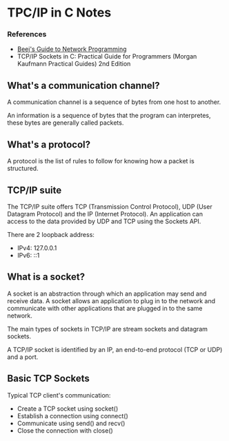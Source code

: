 # TPC/IP in C Notes

### References
* [Beej's Guide to Network Programming](http://www.beej.us/guide/bgnet/)
* TCP/IP Sockets in C: Practical Guide for Programmers (Morgan Kaufmann Practical Guides) 2nd Edition

## What's a communication channel?
A communication channel is a sequence of bytes from one host to another.

An information is a sequence of bytes that the program can interpretes, these bytes are generally called packets.

## What's a protocol?
A protocol is the list of rules to follow for knowing how a packet is structured.

## TCP/IP suite
The TCP/IP suite offers TCP (Transmission Control Protocol), UDP (User Datagram Protocol) and the IP (Internet Protocol). An application can access to the data provided by UDP and TCP using the Sockets API.

There are 2 loopback address:
- IPv4: 127.0.0.1
- IPv6: ::1

## What is a socket?
A socket is an abstraction through which an application may send and receive data. A socket allows an application to plug in to the network and communicate with other applications that are plugged in to the same network.

The main types of sockets in TCP/IP are stream sockets and datagram sockets.

A TCP/IP socket is identified by an IP, an end-to-end protocol (TCP or UDP) and a port.

## Basic TCP Sockets
Typical TCP client's communication:
- Create a TCP socket using socket()
- Establish a connection using connect()
- Communicate using send() and recv()
- Close the connection with close()
